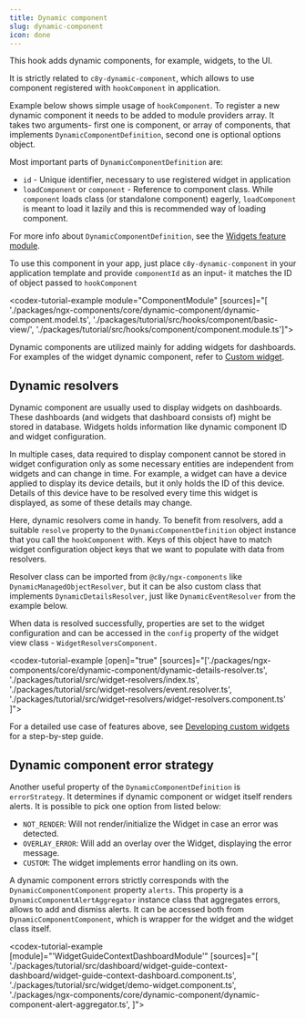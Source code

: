 ```yaml
---
title: Dynamic component
slug: dynamic-component
icon: done
---
```


This hook adds dynamic components, for example, widgets, to the UI.

It is strictly related to `c8y-dynamic-component`, which allows to use component registered with `hookComponent` in application.

Example below shows simple usage of `hookComponent`. To register a new dynamic component it needs to be added to
module providers array. It takes two arguments- first one is component, or array of components, that implements
`DynamicComponentDefinition`, second one is optional options object.

Most important parts of `DynamicComponentDefinition` are:

- `id` - Unique identifier, necessary to use registered widget in application
- `loadComponent` or `component` - Reference to component class. While `component` loads class (or standalone component)
  eagerly, `loadComponent` is meant to load it lazily and this is recommended way of loading component.

For more info about `DynamicComponentDefinition`, see the [Widgets feature module](#/develop/feature-modules/widgets).

To use this component in your app, just place `c8y-dynamic-component` in your application template
and provide `componentId` as an input- it matches the ID of object passed to `hookComponent`

<codex-tutorial-example module="ComponentModule" [sources]="[
'./packages/ngx-components/core/dynamic-component/dynamic-component.model.ts',
'./packages/tutorial/src/hooks/component/basic-view/',
'./packages/tutorial/src/hooks/component/component.module.ts']"></codex-tutorial-example>

Dynamic components are utilized mainly for adding widgets for dashboards. For examples of the widget dynamic component, refer to
[Custom widget](#/getting-started/guides/custom-widgets/overview#creating-app-and-adding-custom-widget).

## Dynamic resolvers

Dynamic component are usually used to display widgets on dashboards. These dashboards (and widgets that dashboard consists of)
might be stored in database. Widgets holds information like dynamic component ID and widget configuration.

In multiple cases, data required to display component cannot be stored in widget configuration only as some
necessary entities are independent from widgets and can change in time. For example, a widget can have a device applied
to display its device details, but it only holds the ID of this device. Details of this device have to be resolved every time
this widget is displayed, as some of these details may change.

Here, dynamic resolvers come in handy. To benefit from resolvers, add a suitable `resolve` property
to the `DynamicComponentDefinition` object instance that you call the `hookComponent` with. Keys of this object have to match
widget configuration object keys that we want to populate with data from resolvers.

Resolver class can be imported from `@c8y/ngx-components` like `DynamicManagedObjectResolver`, but it can be also
custom class that implements `DynamicDetailsResolver`, just like `DynamicEventResolver` from the example below.

When data is resolved successfully, properties are set to the widget configuration and can be accessed in the `config` property of the
widget view class - `WidgetResolversComponent`.

<codex-tutorial-example [open]="true"
[sources]="['./packages/ngx-components/core/dynamic-component/dynamic-details-resolver.ts',
'./packages/tutorial/src/widget-resolvers/index.ts',
'./packages/tutorial/src/widget-resolvers/event.resolver.ts',
'./packages/tutorial/src/widget-resolvers/widget-resolvers.component.ts'
]"></codex-tutorial-example>

For a detailed use case of features above, see [Developing custom widgets](#/getting-started/guides/custom-widgets) for a
step-by-step guide.

## Dynamic component error strategy

Another useful property of the `DynamicComponentDefinition` is `errorStrategy`. It determines if dynamic component or widget
itself renders alerts. It is possible to pick one option from listed below:

- `NOT_RENDER`: Will not render/initialize the Widget in case an error was detected.
- `OVERLAY_ERROR`: Will add an overlay over the Widget, displaying the error message.
- `CUSTOM`: The widget implements error handling on its own.

A dynamic component errors strictly corresponds with the `DynamicComponentComponent` property `alerts`. This property is a
`DynamicComponentAlertAggregator` instance class that aggregates errors, allows to add and dismiss alerts. It can be
accessed both from `DynamicComponentComponent`, which is wrapper for the widget and the widget class itself.

<codex-tutorial-example
[module]="'WidgetGuideContextDashboardModule'"
[sources]="[
'./packages/tutorial/src/dashboard/widget-guide-context-dashboard/widget-guide-context-dashboard.component.ts',
'./packages/tutorial/src/widget/demo-widget.component.ts',
'./packages/ngx-components/core/dynamic-component/dynamic-component-alert-aggregator.ts',
]"></codex-tutorial-example>
